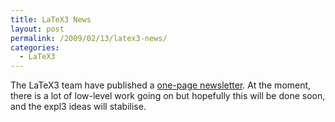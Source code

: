 ```yaml
---
title: LaTeX3 News
layout: post
permalink: /2009/02/13/latex3-news/
categories:
  - LaTeX3
---
```

The LaTeX3 team have published a [one-page newsletter](https://www.latex-project.org/l3news/). At the moment, there is a lot of low-level work going on but hopefully this will be done soon, and the expl3 ideas will stabilise.
